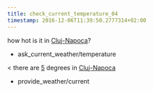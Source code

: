 ```yaml
---
title: check_current_temperature_04
timestamp: 2016-12-06T11:39:50.2777314+02:00
---
```


how hot is it in [Cluj-Napoca](city)?
* ask_current_weather/temperature

< there are [5](temperature) degrees in [Cluj-Napoca](city)
* provide_weather/current
